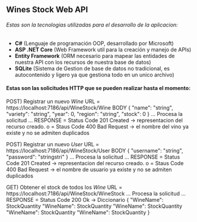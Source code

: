 ## Wines Stock Web API
 
###### Estas son la tecnologias utilizadas para el desarrollo de la aplicacion:
- **C#** (Lenguaje de programación OOP, desarrollado por Microsoft)
- **ASP .NET Core** (Web Framework util para la creación y manejo de APIs)
- **Entity Framework** (ORM necesario para mapear las  entidades de nuestra API con los recursos de nuestra base de datos)
- **SQLite** (Sistema de Gestion de base de datos no tradicional, es autocontenido y ligero ya que gestiona todo en un unico archivo)

#### Estas son las solicitudes HTTP que se pueden realizar hasta el momento:
POST) Registrar un nuevo *Wine*
  URL = https://localhost:7186/api/WineStock/Wine
  BODY 
  {
    "name": "string",
    "variety": "string",
    "year": 0,
    "region": "string",
    "stock": 0
  }
  ... Procesa la solicitud ...
  RESPONSE = Status Code 201 Created -> representacion del recurso creado.
                                        o
           = Staus Code 400 Bad Request -> el nombre del vino ya existe y no se admiten duplicados

POST) Registrar un nuevo *User*
  URL = https://localhost:7186/api/WineStock/User
  BODY 
  {
    "username": "string",
    "password": "stringstri"
  }
  ... Procesa la solicitud ...
  RESPONSE = Status Code 201 Created -> representacion del recurso creado.
                                        o
           = Staus Code 400 Bad Request -> el nombre de usuario ya existe y no se admiten duplicados

GET) Obtener el stock de todos los *Wine*
  URL = https://localhost:7186/api/WineStock/WineStock
  ... Procesa la solicitud ...
  RESPONSE = Status Code 200 Ok -> Diccionario {
                                                  "WineName": StockQuantity
                                                  "WineName": StockQuantity
                                                  "WineName": StockQuantity
                                                  "WineName": StockQuantity
                                                  "WineName": StockQuantity
                                               }

